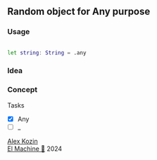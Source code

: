 
## Random object for Any purpose

### Usage
```bash

let string: String = .any

```
### Idea


### Сoncept


Tasks

- [x] Any
- [ ] _

[Alex Kozin](mailto:al@el-machine.com)  
[El Machine 🤖](https://el-machine.com) 2024
